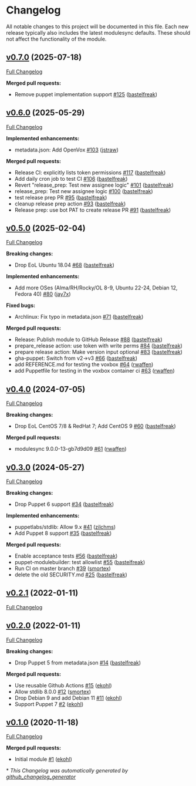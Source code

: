# Changelog

All notable changes to this project will be documented in this file.
Each new release typically also includes the latest modulesync defaults.
These should not affect the functionality of the module.

## [v0.7.0](https://github.com/voxpupuli/puppet-example/tree/v0.7.0) (2025-07-18)

[Full Changelog](https://github.com/voxpupuli/puppet-example/compare/v0.6.0...v0.7.0)

**Merged pull requests:**

- Remove puppet implementation support [\#125](https://github.com/voxpupuli/puppet-example/pull/125) ([bastelfreak](https://github.com/bastelfreak))

## [v0.6.0](https://github.com/voxpupuli/puppet-example/tree/v0.6.0) (2025-05-29)

[Full Changelog](https://github.com/voxpupuli/puppet-example/compare/v0.5.0...v0.6.0)

**Implemented enhancements:**

- metadata.json: Add OpenVox [\#103](https://github.com/voxpupuli/puppet-example/pull/103) ([jstraw](https://github.com/jstraw))

**Merged pull requests:**

- Release CI: explicitly lists token permissions [\#117](https://github.com/voxpupuli/puppet-example/pull/117) ([bastelfreak](https://github.com/bastelfreak))
- Add daily cron job to test CI [\#106](https://github.com/voxpupuli/puppet-example/pull/106) ([bastelfreak](https://github.com/bastelfreak))
- Revert "release\_prep: Test new assignee logic" [\#101](https://github.com/voxpupuli/puppet-example/pull/101) ([bastelfreak](https://github.com/bastelfreak))
- release\_prep: Test new assignee logic [\#100](https://github.com/voxpupuli/puppet-example/pull/100) ([bastelfreak](https://github.com/bastelfreak))
- test release prep PR [\#95](https://github.com/voxpupuli/puppet-example/pull/95) ([bastelfreak](https://github.com/bastelfreak))
- cleanup release prep action [\#93](https://github.com/voxpupuli/puppet-example/pull/93) ([bastelfreak](https://github.com/bastelfreak))
- Release prep: use bot PAT to create release PR [\#91](https://github.com/voxpupuli/puppet-example/pull/91) ([bastelfreak](https://github.com/bastelfreak))

## [v0.5.0](https://github.com/voxpupuli/puppet-example/tree/v0.5.0) (2025-02-04)

[Full Changelog](https://github.com/voxpupuli/puppet-example/compare/v0.4.0...v0.5.0)

**Breaking changes:**

- Drop EoL Ubuntu 18.04 [\#68](https://github.com/voxpupuli/puppet-example/pull/68) ([bastelfreak](https://github.com/bastelfreak))

**Implemented enhancements:**

- Add more OSes \(Alma/RH/Rocky/OL 8-9, Ubuntu 22-24, Debian 12, Fedora 40\) [\#80](https://github.com/voxpupuli/puppet-example/pull/80) ([jay7x](https://github.com/jay7x))

**Fixed bugs:**

- Archlinux: Fix typo in metadata.json [\#71](https://github.com/voxpupuli/puppet-example/pull/71) ([bastelfreak](https://github.com/bastelfreak))

**Merged pull requests:**

- Release: Publish module to GitHub Release [\#88](https://github.com/voxpupuli/puppet-example/pull/88) ([bastelfreak](https://github.com/bastelfreak))
- prepare\_release action: use token with write perms [\#84](https://github.com/voxpupuli/puppet-example/pull/84) ([bastelfreak](https://github.com/bastelfreak))
- prepare release action: Make version input optional [\#83](https://github.com/voxpupuli/puppet-example/pull/83) ([bastelfreak](https://github.com/bastelfreak))
- gha-puppet: Switch from v2-\>v3 [\#66](https://github.com/voxpupuli/puppet-example/pull/66) ([bastelfreak](https://github.com/bastelfreak))
- add REFERENCE.md for testing the voxbox [\#64](https://github.com/voxpupuli/puppet-example/pull/64) ([rwaffen](https://github.com/rwaffen))
- add Puppetfile for testing in the voxbox container ci [\#63](https://github.com/voxpupuli/puppet-example/pull/63) ([rwaffen](https://github.com/rwaffen))

## [v0.4.0](https://github.com/voxpupuli/puppet-example/tree/v0.4.0) (2024-07-05)

[Full Changelog](https://github.com/voxpupuli/puppet-example/compare/v0.3.0...v0.4.0)

**Breaking changes:**

- Drop EoL CentOS 7/8 & RedHat 7; Add CentOS 9 [\#60](https://github.com/voxpupuli/puppet-example/pull/60) ([bastelfreak](https://github.com/bastelfreak))

**Merged pull requests:**

- modulesync 9.0.0-13-gb7d9d09 [\#61](https://github.com/voxpupuli/puppet-example/pull/61) ([rwaffen](https://github.com/rwaffen))

## [v0.3.0](https://github.com/voxpupuli/puppet-example/tree/v0.3.0) (2024-05-27)

[Full Changelog](https://github.com/voxpupuli/puppet-example/compare/v0.2.1...v0.3.0)

**Breaking changes:**

- Drop Puppet 6 support [\#34](https://github.com/voxpupuli/puppet-example/pull/34) ([bastelfreak](https://github.com/bastelfreak))

**Implemented enhancements:**

- puppetlabs/stdlib: Allow 9.x [\#41](https://github.com/voxpupuli/puppet-example/pull/41) ([zilchms](https://github.com/zilchms))
- Add Puppet 8 support [\#35](https://github.com/voxpupuli/puppet-example/pull/35) ([bastelfreak](https://github.com/bastelfreak))

**Merged pull requests:**

- Enable acceptance tests [\#56](https://github.com/voxpupuli/puppet-example/pull/56) ([bastelfreak](https://github.com/bastelfreak))
- puppet-modulebuilder: test allowlist [\#55](https://github.com/voxpupuli/puppet-example/pull/55) ([bastelfreak](https://github.com/bastelfreak))
- Run CI on master branch [\#39](https://github.com/voxpupuli/puppet-example/pull/39) ([smortex](https://github.com/smortex))
- delete the old SECURITY.md [\#25](https://github.com/voxpupuli/puppet-example/pull/25) ([bastelfreak](https://github.com/bastelfreak))

## [v0.2.1](https://github.com/voxpupuli/puppet-example/tree/v0.2.1) (2022-01-11)

[Full Changelog](https://github.com/voxpupuli/puppet-example/compare/v0.2.0...v0.2.1)

## [v0.2.0](https://github.com/voxpupuli/puppet-example/tree/v0.2.0) (2022-01-11)

[Full Changelog](https://github.com/voxpupuli/puppet-example/compare/v0.1.0...v0.2.0)

**Breaking changes:**

- Drop Puppet 5 from metadata.json [\#14](https://github.com/voxpupuli/puppet-example/pull/14) ([bastelfreak](https://github.com/bastelfreak))

**Merged pull requests:**

- Use reusable Github Actions [\#15](https://github.com/voxpupuli/puppet-example/pull/15) ([ekohl](https://github.com/ekohl))
- Allow stdlib 8.0.0 [\#12](https://github.com/voxpupuli/puppet-example/pull/12) ([smortex](https://github.com/smortex))
- Drop Debian 9 and add Debian 11 [\#11](https://github.com/voxpupuli/puppet-example/pull/11) ([ekohl](https://github.com/ekohl))
- Support Puppet 7 [\#2](https://github.com/voxpupuli/puppet-example/pull/2) ([ekohl](https://github.com/ekohl))

## [v0.1.0](https://github.com/voxpupuli/puppet-example/tree/v0.1.0) (2020-11-18)

[Full Changelog](https://github.com/voxpupuli/puppet-example/compare/7699c856a1c054225010ea7d61f1133df9404ad9...v0.1.0)

**Merged pull requests:**

- Initial module [\#1](https://github.com/voxpupuli/puppet-example/pull/1) ([ekohl](https://github.com/ekohl))



\* *This Changelog was automatically generated by [github_changelog_generator](https://github.com/github-changelog-generator/github-changelog-generator)*

